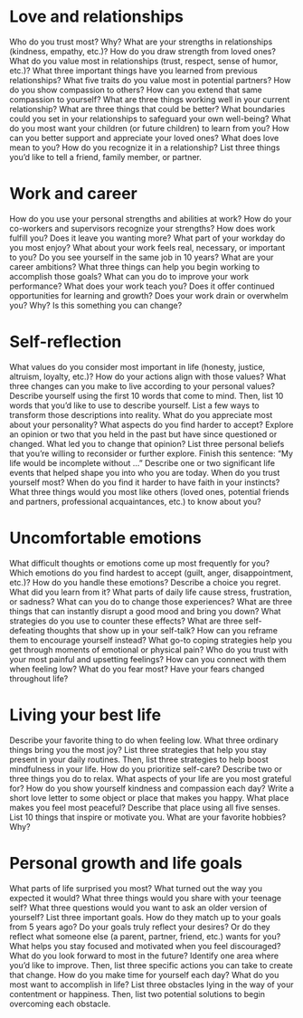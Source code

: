 # Love and relationships

Who do you trust most? Why?
What are your strengths in relationships (kindness, empathy, etc.)?
How do you draw strength from loved ones?
What do you value most in relationships (trust, respect, sense of humor, etc.)?
What three important things have you learned from previous relationships?
What five traits do you value most in potential partners?
How do you show compassion to others? How can you extend that same compassion to yourself?
What are three things working well in your current relationship? What are three things that could be better?
What boundaries could you set in your relationships to safeguard your own well-being?
What do you most want your children (or future children) to learn from you?
How can you better support and appreciate your loved ones?
What does love mean to you? How do you recognize it in a relationship?
List three things you’d like to tell a friend, family member, or partner.

# Work and career

How do you use your personal strengths and abilities at work?
How do your co-workers and supervisors recognize your strengths?
How does work fulfill you? Does it leave you wanting more?
What part of your workday do you most enjoy?
What about your work feels real, necessary, or important to you?
Do you see yourself in the same job in 10 years?
What are your career ambitions?
What three things can help you begin working to accomplish those goals?
What can you do to improve your work performance?
What does your work teach you? Does it offer continued opportunities for learning and growth?
Does your work drain or overwhelm you? Why? Is this something you can change?

# Self-reflection

What values do you consider most important in life (honesty, justice, altruism, loyalty, etc.)? How do your actions align with those values?
What three changes can you make to live according to your personal values?
Describe yourself using the first 10 words that come to mind. Then, list 10 words that you’d like to use to describe yourself. List a few ways to transform those descriptions into reality.
What do you appreciate most about your personality? What aspects do you find harder to accept?
Explore an opinion or two that you held in the past but have since questioned or changed. What led you to change that opinion?
List three personal beliefs that you’re willing to reconsider or further explore.
Finish this sentence: “My life would be incomplete without …”
Describe one or two significant life events that helped shape you into who you are today.
When do you trust yourself most? When do you find it harder to have faith in your instincts?
What three things would you most like others (loved ones, potential friends and partners, professional acquaintances, etc.) to know about you?

# Uncomfortable emotions

What difficult thoughts or emotions come up most frequently for you?
Which emotions do you find hardest to accept (guilt, anger, disappointment, etc.)? How do you handle these emotions?
Describe a choice you regret. What did you learn from it?
What parts of daily life cause stress, frustration, or sadness? What can you do to change those experiences?
What are three things that can instantly disrupt a good mood and bring you down? What strategies do you use to counter these effects?
What are three self-defeating thoughts that show up in your self-talk? How can you reframe them to encourage yourself instead?
What go-to coping strategies help you get through moments of emotional or physical pain?
Who do you trust with your most painful and upsetting feelings? How can you connect with them when feeling low?
What do you fear most? Have your fears changed throughout life?

# Living your best life

Describe your favorite thing to do when feeling low.
What three ordinary things bring you the most joy?
List three strategies that help you stay present in your daily routines. Then, list three strategies to help boost mindfulness in your life.
How do you prioritize self-care?
Describe two or three things you do to relax.
What aspects of your life are you most grateful for?
How do you show yourself kindness and compassion each day?
Write a short love letter to some object or place that makes you happy.
What place makes you feel most peaceful? Describe that place using all five senses.
List 10 things that inspire or motivate you.
What are your favorite hobbies? Why?

# Personal growth and life goals

What parts of life surprised you most? What turned out the way you expected it would?
What three things would you share with your teenage self? What three questions would you want to ask an older version of yourself?
List three important goals. How do they match up to your goals from 5 years ago?
Do your goals truly reflect your desires? Or do they reflect what someone else (a parent, partner, friend, etc.) wants for you?
What helps you stay focused and motivated when you feel discouraged?
What do you look forward to most in the future?
Identify one area where you’d like to improve. Then, list three specific actions you can take to create that change.
How do you make time for yourself each day?
What do you most want to accomplish in life?
List three obstacles lying in the way of your contentment or happiness. Then, list two potential solutions to begin overcoming each obstacle.
